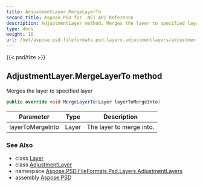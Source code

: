 ```yaml
---
title: AdjustmentLayer.MergeLayerTo
second_title: Aspose.PSD for .NET API Reference
description: AdjustmentLayer method. Merges the layer to specified layer
type: docs
weight: 10
url: /net/aspose.psd.fileformats.psd.layers.adjustmentlayers/adjustmentlayer/mergelayerto/
---
```

{{< psd/tize >}}
## AdjustmentLayer.MergeLayerTo method

Merges the layer to specified layer

```csharp
public override void MergeLayerTo(Layer layerToMergeInto)
```

| Parameter | Type | Description |
| --- | --- | --- |
| layerToMergeInto | Layer | The layer to merge into. |

### See Also

* class [Layer](../../../aspose.psd.fileformats.psd.layers/layer/)
* class [AdjustmentLayer](../)
* namespace [Aspose.PSD.FileFormats.Psd.Layers.AdjustmentLayers](../../adjustmentlayer/)
* assembly [Aspose.PSD](../../../)


